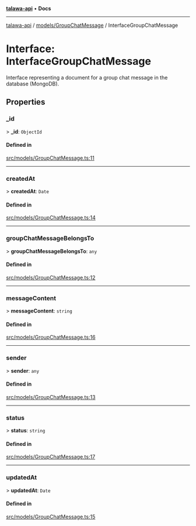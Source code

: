 [**talawa-api**](../../../README.md) • **Docs**

***

[talawa-api](../../../modules.md) / [models/GroupChatMessage](../README.md) / InterfaceGroupChatMessage

# Interface: InterfaceGroupChatMessage

Interface representing a document for a group chat message in the database (MongoDB).

## Properties

### \_id

\> **\_id**: `ObjectId`

#### Defined in

[src/models/GroupChatMessage.ts:11](https://github.com/PalisadoesFoundation/talawa-api/blob/790ab2939a7c80eb0ff31afd318f8889a001f225/src/models/GroupChatMessage.ts#L11)

***

### createdAt

\> **createdAt**: `Date`

#### Defined in

[src/models/GroupChatMessage.ts:14](https://github.com/PalisadoesFoundation/talawa-api/blob/790ab2939a7c80eb0ff31afd318f8889a001f225/src/models/GroupChatMessage.ts#L14)

***

### groupChatMessageBelongsTo

\> **groupChatMessageBelongsTo**: `any`

#### Defined in

[src/models/GroupChatMessage.ts:12](https://github.com/PalisadoesFoundation/talawa-api/blob/790ab2939a7c80eb0ff31afd318f8889a001f225/src/models/GroupChatMessage.ts#L12)

***

### messageContent

\> **messageContent**: `string`

#### Defined in

[src/models/GroupChatMessage.ts:16](https://github.com/PalisadoesFoundation/talawa-api/blob/790ab2939a7c80eb0ff31afd318f8889a001f225/src/models/GroupChatMessage.ts#L16)

***

### sender

\> **sender**: `any`

#### Defined in

[src/models/GroupChatMessage.ts:13](https://github.com/PalisadoesFoundation/talawa-api/blob/790ab2939a7c80eb0ff31afd318f8889a001f225/src/models/GroupChatMessage.ts#L13)

***

### status

\> **status**: `string`

#### Defined in

[src/models/GroupChatMessage.ts:17](https://github.com/PalisadoesFoundation/talawa-api/blob/790ab2939a7c80eb0ff31afd318f8889a001f225/src/models/GroupChatMessage.ts#L17)

***

### updatedAt

\> **updatedAt**: `Date`

#### Defined in

[src/models/GroupChatMessage.ts:15](https://github.com/PalisadoesFoundation/talawa-api/blob/790ab2939a7c80eb0ff31afd318f8889a001f225/src/models/GroupChatMessage.ts#L15)
